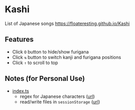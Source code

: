 # Kashi
List of Japanese songs
https://floateresting.github.io/Kashi

## Features
- Click `O` button to hide/show furigana
- Click `⇅` button to switch kanji and furigana positions
- Click `↑` to scroll to top

## Notes (for Personal Use)
- [index.ts](/index.ts)
    - regex for Japanese characters ([url](/index.ts#L2))
    - read/write files in `sessionStorage` ([url](/index.ts#L57))
    
